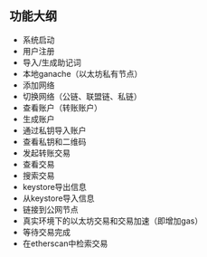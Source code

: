 ## 功能大纲
* 系统启动
* 用户注册
* 导入/生成助记词
* 本地ganache（以太坊私有节点）
* 添加网络
* 切换网络（公链、联盟链、私链）
* 查看账户（转账账户）
* 生成账户
* 通过私钥导入账户
* 查看私钥和二维码
* 发起转账交易
* 查看交易
* 搜索交易
* keystore导出信息
* 从keystore导入信息
* 链接到公网节点
* 真实环境下的以太坊交易和交易加速（即增加gas）
* 等待交易完成
* 在etherscan中检索交易

